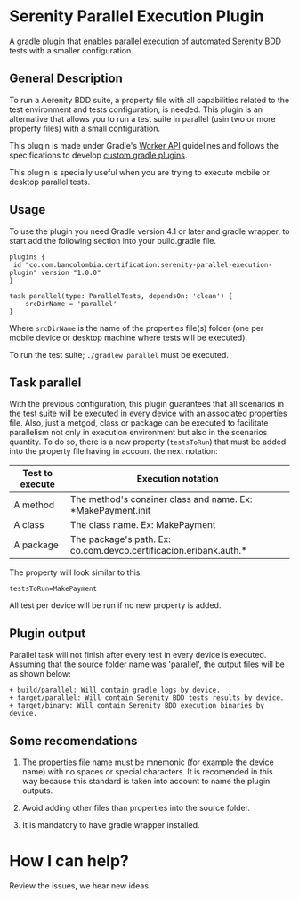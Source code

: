 # Serenity Parallel Execution Plugin
A gradle plugin that enables parallel execution of automated Serenity BDD tests with a smaller configuration.

## General Description
To run a Aerenity BDD suite, a property file with all capabilities related to the test environment and tests configuration,
is needed. This plugin is an alternative that allows you to run a test suite in parallel (usin two or more property files) with
a small configuration.

This plugin is made under Gradle's [Worker API](https://guides.gradle.org/using-the-worker-api/) guidelines and follows
the specifications to develop [custom gradle plugins](https://docs.gradle.org/4.10/userguide/custom_plugins.html).

This plugin is specially useful when you are trying to execute mobile or desktop parallel tests.

## Usage
To use the plugin you need Gradle version 4.1 or later and gradle wrapper, to start add the following section into your
build.gradle file.

```shell
plugins {
 id "co.com.bancolombia.certification:serenity-parallel-execution-plugin" version "1.0.0"
}

task parallel(type: ParallelTests, dependsOn: 'clean') {
    srcDirName = 'parallel'
}
```

Where ```srcDirName``` is the name of the properties file(s) folder (one per mobile device or desktop machine where tests will
be executed).

To run the test suite; ```./gradlew parallel``` must be executed.

## Task parallel
With the previous configuration, this plugin guarantees that all scenarios in the test suite will be executed in every
device with an associated properties file.
Also, just a metgod, class or package can be executed to facilitate parallelism not only in execution environment but also in the
scenarios quantity. To do so, there is a new property (```testsToRun```) that must be added into the property file having in
account the next notation:

| Test to execute  | Execution notation |
| ------------- | ------------- |
| A method  |  The method's conainer class and name. Ex: *MakePayment.init  |
| A class  | The class name. Ex: MakePayment  |
| A package  | The package's path. Ex: co.com.devco.certificacion.eribank.auth.*   |

The property will look similar to this:
```shell
testsToRun=MakePayment
```
All test per device will be run if no new property is added.

## Plugin output
Parallel task will not finish after every test in every device is executed. Assuming that the source folder name was 'parallel',
the output files will be as shown below:

```shell
+ build/parallel: Will contain gradle logs by device.
+ target/parallel: Will contain Serenity BDD tests results by device.
+ target/binary: Will contain Serenity BDD execution binaries by device.
```

## Some recomendations
1. The properties file name must be mnemonic (for example the device name) with no spaces or special characters. It is
    recomended in this way because this standard is taken into account to name the plugin outputs.

2. Avoid adding other files than properties into the source folder.

3. It is mandatory to have gradle wrapper installed.

# How I can help?
Review the issues, we hear new ideas.
